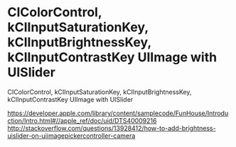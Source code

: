 # CIColorControl, kCIInputSaturationKey, kCIInputBrightnessKey, kCIInputContrastKey UIImage with UISlider
CIColorControl, kCIInputSaturationKey, kCIInputBrightnessKey, kCIInputContrastKey UIImage with UISlider

https://developer.apple.com/library/content/samplecode/FunHouse/Introduction/Intro.html#//apple_ref/doc/uid/DTS40009216
http://stackoverflow.com/questions/13928412/how-to-add-brightness-uislider-on-uiimagepickercontroller-camera
